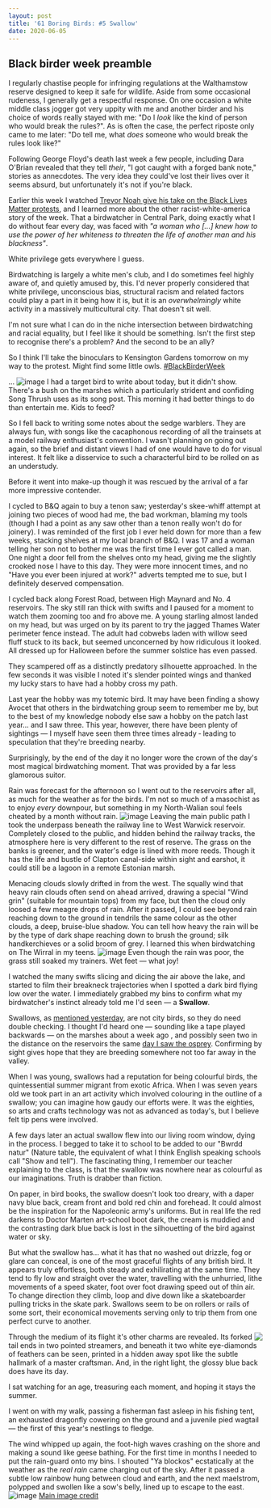 ```yaml
---
layout: post
title: '61 Boring Birds: #5 Swallow'
date: 2020-06-05
---
```


## Black birder week preamble

I regularly chastise people for infringing regulations at the Walthamstow reserve designed to keep it safe for wildlife. Aside from some occasional rudeness, I generally get a respectful response. On one occasion a white middle class jogger got very uppity with me and another birder and his choice of words really stayed with me: "Do I _look_ like the kind of person who would break the rules?". As is often the case, the perfect riposte only came to me later: "Do tell me, what _does_ someone who would break the rules look like?"

Following George Floyd's death last week a few people, including Dara O'Brian revealed that they tell _their_, "I got caught with a forged bank note," stories as annecdotes. The very idea they could've lost their lives over it seems absurd, but unfortunately it's not if you're black.

Earlier this week I watched [Trevor Noah give his take on the Black Lives Matter protests](https://www.youtube.com/watch?v=v4amCfVbA_c), and I learned more about the other racist-white-america story of the week. That a birdwatcher in Central Park, doing exactly what I do without fear every day, was faced with _"a woman who [...] knew how to use the power of her whiteness to threaten the life of another man and his blackness"_.

White privilege gets everywhere I guess. 

Birdwatching is largely a white men's club, and I do sometimes feel highly aware of, and quietly amused by, this. I'd never properly considered that white privilege, unconscious bias, structural racism and related factors could play a part in it being how it is, but it is an _overwhelmingly_ white activity in a massively multicultural city. That doesn't sit well. 

I'm not sure what I can do in the niche intersection between birdwatching and racial equality, but I feel like it should be something. Isn't the first step to recognise there's a problem? And the second to be an ally?

So I think I'll take the binoculars to Kensington Gardens tomorrow on my way to the protest. Might find some little owls. [#BlackBirderWeek](https://twitter.com/search?q=%23BlackBirderWeek)

...
![image](/assets/swallow.jpg)
I had a target bird to write about today, but it didn't show. There's a bush on the marshes which a particularly strident and confiding Song Thrush uses as its song post. This morning it had better things to do than entertain me. Kids to feed?

So I fell back to writing some notes about the sedge warblers. They are always fun, with songs like the cacaphonous recording of all the trainsets at a model railway enthusiast's convention. I wasn't planning on going out again, so the brief and distant views I had of one would have to do for visual interest. It felt like a disservice to such a characterful bird to be rolled on as an understudy.

Before it went into make-up though it was rescued by the arrival of a far more impressive contender. 

I cycled to B&Q again to buy a tenon saw; yesterday's skee-whiff attempt at joining two pieces of wood had me, the bad workman, blaming my tools (though I had a point as any saw other than a tenon really won't do for joinery). I was reminded of the first job I ever held down for more than a few weeks, stacking shelves at my local branch of B&Q. I was 17 and a woman telling her son not to bother me was the first time I ever got called a man. One night a door fell from the shelves onto my head, giving me the slightly crooked nose I have to this day. They were more innocent times, and no "Have you ever been injured at work?" adverts tempted me to sue, but I definitely deserved compensation.

I cycled back along Forest Road, between High Maynard and No. 4 reservoirs.  The sky still ran thick with swifts and I paused for a moment to watch them zooming too and fro above me. A young starling almost landed on my head, but was urged on by its parent to try the jagged Thames Water perimeter fence instead. The adult had cobwebs laden with willow seed fluff stuck to its back, but seemed unconcerned by how ridiculous it looked. All dressed up for Halloween before the summer solstice has even passed.

They scampered off as a distinctly predatory silhouette approached. In the few seconds it was visible I noted it's slender pointed wings and thanked my lucky stars to have had a hobby cross my path.

Last year the hobby was my totemic bird. It may have been finding a showy Avocet that others in the birdwatching group seem to remember me by, but to the best of my knowledge nobody else saw a hobby on the patch last year... and I saw three. This year, however, there have been plenty of sightings &mdash; I myself have seen them three times already &dash; leading to speculation that they're breeding nearby.

Surprisingly, by the end of the day it no longer wore the crown of the day's most magical birdwatching moment. That was provided by a far less glamorous suitor.

Rain was forecast for the afternoon so I went out to the reservoirs after all, as much for the weather as for the birds. I'm not so much of a masochist as to enjoy _every_ downpour, but something in my North-Walian soul feels cheated by a month without rain.
![image](/assets/west-warwick.jpg)
Leaving the main public path I took the underpass beneath the railway line to West Warwick reservoir. Completely closed to the public, and hidden behind the railway tracks, the atmosphere here is very different to the rest of reserve. The grass on the banks is greener, and the water's edge is lined with more reeds. Though it has the life and bustle of Clapton canal-side within sight and earshot, it could still be a lagoon in a remote Estonian marsh.

Menacing clouds slowly drifted in from the west. The squally wind that heavy rain clouds often send on ahead arrived, drawing a special "Wind grin" (suitable for mountain tops) from my face, but then the cloud only loosed a few meagre drops of rain. After it passed, I could see beyond rain reaching down to the ground in tendrils the same colour as the other clouds, a deep, bruise-blue shadow. You can tell how heavy the rain will be by the type of dark shape reaching down to brush the ground; silk handkerchieves or a solid broom of grey. I learned this when birdwatching on The Wirral in my teens.
![image](/assets/doom-clouds.jpg)
Even though the rain was poor, the grass still soaked my trainers. Wet feet &mdash; what joy!

I watched the many swifts slicing and dicing the air above the lake, and started to film their breakneck trajectories when I spotted a dark bird flying low over the water. I immediately grabbed my bins to confirm what my birdwatcher's instinct already told me I'd seen &mdash; a **Swallow**.

Swallows, as [mentioned yesterday](/2020/06/04/house-martin), are not city birds, so they do need double checking. I thought I'd heard one &mdash; sounding like a tape played backwards &mdash; on the marshes about a week ago , and possibly seen two in the distance on the reservoirs the same [day I saw the osprey](/2020/06/01/osprey). Confirming by sight gives hope that they are breeding somewhere not too far away in the valley.

When I was young, swallows had a reputation for being colourful birds, the quintessential summer migrant from exotic Africa. When I was seven years old we took part in an art activity which involved colouring in the outline of a swallow; you can imagine how gaudy our efforts were. It was the eighties, so arts and crafts technology was not as advanced as today's, but I believe felt tip pens were involved.

A few days later an actual swallow flew into our living room window, dying in the process. I begged to take it to school to be added to our "Bwrdd natur" (Nature table, the equivalent of what I think English speaking schools call "Show and tell"). The fascinating thing, I remember our teacher explaining to the class, is that the swallow was nowhere near as colourful as our imaginations. Truth is drabber than fiction.

On paper, in bird books, the swallow doesn't look too dreary, with a daper navy blue back, cream front and bold red chin and forehead. It could almost be the inspiration for the Napoleonic army's uniforms. But in real life the red darkens to Doctor Marten art-school boot dark, the cream is muddied and the contrasting dark blue back is lost in the silhouetting of the bird against water or sky.

But what the swallow has... what it has that no washed out drizzle, fog or glare can conceal, is one of the most graceful flights of any british bird. It appears truly effortless, both steady and exhilirating at the same time. They tend to fly low and straight over the water, travelling with the unhurried, lithe movements of a speed skater, foot over foot drawing speed out of thin air. To change direction they climb, loop and dive down like a skateboarder pulling tricks in the skate park. Swallows seem to be on rollers or rails of some sort, their economical movements serving only to trip them from one perfect curve to another.

<img src="/assets/dragonfly.jpg" style="float:right" />
Through the medium of its flight it's other charms are revealed. Its forked tail ends in two pointed streamers, and beneath it two white eye-diamonds of feathers can be seen, printed in a hidden away spot like the subtle hallmark of a master craftsman. And, in the right light, the glossy blue back does have its day.

I sat watching for an age, treasuring each moment, and hoping it stays the summer.

I went on with my walk, passing a fisherman fast asleep in his fishing tent, an exhausted dragonfly cowering on the ground and a juvenile pied wagtail &mdash; the first of this year's nestlings to fledge. 

The wind whipped up again, the foot-high waves crashing on the shore and making a sound like geese bathing. For the first time in months I needed to put the rain-guard onto my bins. I shouted "Ya blockos" ecstatically at the weather as the _real rain_ came charging out of the sky. After it passed a subtle low rainbow hung between cloud and earth, and the next maelstrom, polypped and swollen like a sow's belly, lined up to escape to the east.
![image](/assets/sows-belly.jpg)
[Main image credit](https://pixabay.com/photos/swallow-flying-swallow-in-flight-5228993/)
